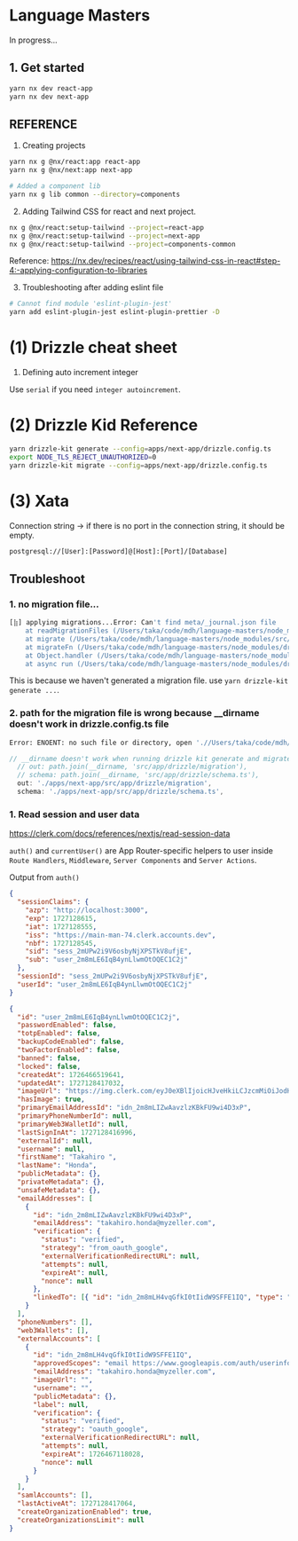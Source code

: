 # Language Masters

In progress...

## 1. Get started

```bash
yarn nx dev react-app
yarn nx dev next-app
```

## REFERENCE

1. Creating projects

```bash
yarn nx g @nx/react:app react-app
yarn nx g @nx/next:app next-app

# Added a component lib
yarn nx g lib common --directory=components
```

2. Adding Tailwind CSS for react and next project.

```bash
nx g @nx/react:setup-tailwind --project=react-app
nx g @nx/react:setup-tailwind --project=next-app
nx g @nx/react:setup-tailwind --project=components-common
```

Reference: https://nx.dev/recipes/react/using-tailwind-css-in-react#step-4:-applying-configuration-to-libraries

3. Troubleshooting after adding eslint file

```bash
# Cannot find module 'eslint-plugin-jest'
yarn add eslint-plugin-jest eslint-plugin-prettier -D
```

# (1) Drizzle cheat sheet

1. Defining auto increment integer

Use `serial` if you need `integer autoincrement`.

# (2) Drizzle Kid Reference

```bash
yarn drizzle-kit generate --config=apps/next-app/drizzle.config.ts
export NODE_TLS_REJECT_UNAUTHORIZED=0
yarn drizzle-kit migrate --config=apps/next-app/drizzle.config.ts
```

# (3) Xata

Connection string -> if there is no port in the connection string, it should be empty.

```bash
postgresql://[User]:[Password]@[Host]:[Port]/[Database]
```

## Troubleshoot

### 1. no migration file...

```bash
[⣷] applying migrations...Error: Can't find meta/_journal.json file
    at readMigrationFiles (/Users/taka/code/mdh/language-masters/node_modules/src/migrator.ts:41:9)
    at migrate (/Users/taka/code/mdh/language-masters/node_modules/src/postgres-js/migrator.ts:9:21)
    at migrateFn (/Users/taka/code/mdh/language-masters/node_modules/drizzle-kit/bin.cjs:71903:18)
    at Object.handler (/Users/taka/code/mdh/language-masters/node_modules/drizzle-kit/bin.cjs:83571:11)
    at async run (/Users/taka/code/mdh/language-masters/node_modules/drizzle-kit/bin.cjs:82064:7)
```

This is because we haven't generated a migration file. use `yarn drizzle-kit generate ...`.

### 2. path for the migration file is wrong because \_\_dirname doesn't work in drizzle.config.ts file

```bash
Error: ENOENT: no such file or directory, open './/Users/taka/code/mdh/language-masters/apps/next-app/src/app/drizzle/migration/meta/0000_snapshot.json'
```

```ts
// __dirname doesn't work when running drizzle kit generate and migrate...
  // out: path.join(__dirname, 'src/app/drizzle/migration'),
  // schema: path.join(__dirname, 'src/app/drizzle/schema.ts'),
  out: './apps/next-app/src/app/drizzle/migration',
  schema: './apps/next-app/src/app/drizzle/schema.ts',
```

### 1. Read session and user data

https://clerk.com/docs/references/nextjs/read-session-data

`auth()` and `currentUser()` are App Router-specific helpers to user inside `Route Handlers`, `Middleware`, `Server Components` and `Server Actions`.

Output from `auth()`

```json
{
  "sessionClaims": {
    "azp": "http://localhost:3000",
    "exp": 1727128615,
    "iat": 1727128555,
    "iss": "https://main-man-74.clerk.accounts.dev",
    "nbf": 1727128545,
    "sid": "sess_2mUPw2i9V6osbyNjXPSTkV8ufjE",
    "sub": "user_2m8mLE6IqB4ynLlwmOtOQEC1C2j"
  },
  "sessionId": "sess_2mUPw2i9V6osbyNjXPSTkV8ufjE",
  "userId": "user_2m8mLE6IqB4ynLlwmOtOQEC1C2j"
}
```

```json
{
  "id": "user_2m8mLE6IqB4ynLlwmOtOQEC1C2j",
  "passwordEnabled": false,
  "totpEnabled": false,
  "backupCodeEnabled": false,
  "twoFactorEnabled": false,
  "banned": false,
  "locked": false,
  "createdAt": 1726466519641,
  "updatedAt": 1727128417032,
  "imageUrl": "https://img.clerk.com/eyJ0eXBlIjoicHJveHkiLCJzcmMiOiJodHRwczovL2ltYWdlcy5jbGVyay5kZXYvb2F1dGhfZ29vZ2xlL2ltZ18ybThtTEh0Vmp3a1RTV0N4a1FRSnZ6clhINjYifQ",
  "hasImage": true,
  "primaryEmailAddressId": "idn_2m8mLIZwAavzlzKBkFU9wi4D3xP",
  "primaryPhoneNumberId": null,
  "primaryWeb3WalletId": null,
  "lastSignInAt": 1727128416996,
  "externalId": null,
  "username": null,
  "firstName": "Takahiro ",
  "lastName": "Honda",
  "publicMetadata": {},
  "privateMetadata": {},
  "unsafeMetadata": {},
  "emailAddresses": [
    {
      "id": "idn_2m8mLIZwAavzlzKBkFU9wi4D3xP",
      "emailAddress": "takahiro.honda@myzeller.com",
      "verification": {
        "status": "verified",
        "strategy": "from_oauth_google",
        "externalVerificationRedirectURL": null,
        "attempts": null,
        "expireAt": null,
        "nonce": null
      },
      "linkedTo": [{ "id": "idn_2m8mLH4vqGfkI0tIidW9SFFE1IQ", "type": "oauth_google" }]
    }
  ],
  "phoneNumbers": [],
  "web3Wallets": [],
  "externalAccounts": [
    {
      "id": "idn_2m8mLH4vqGfkI0tIidW9SFFE1IQ",
      "approvedScopes": "email https://www.googleapis.com/auth/userinfo.email https://www.googleapis.com/auth/userinfo.profile openid profile",
      "emailAddress": "takahiro.honda@myzeller.com",
      "imageUrl": "",
      "username": "",
      "publicMetadata": {},
      "label": null,
      "verification": {
        "status": "verified",
        "strategy": "oauth_google",
        "externalVerificationRedirectURL": null,
        "attempts": null,
        "expireAt": 1726467118028,
        "nonce": null
      }
    }
  ],
  "samlAccounts": [],
  "lastActiveAt": 1727128417064,
  "createOrganizationEnabled": true,
  "createOrganizationsLimit": null
}
```
